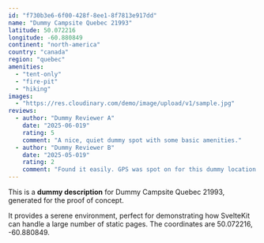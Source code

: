 ```yaml
---
id: "f730b3e6-6f00-428f-8ee1-8f7813e917dd"
name: "Dummy Campsite Quebec 21993"
latitude: 50.072216
longitude: -60.880849
continent: "north-america"
country: "canada"
region: "quebec"
amenities:
  - "tent-only"
  - "fire-pit"
  - "hiking"
images:
  - "https://res.cloudinary.com/demo/image/upload/v1/sample.jpg"
reviews:
  - author: "Dummy Reviewer A"
    date: "2025-06-019"
    rating: 5
    comment: "A nice, quiet dummy spot with some basic amenities."
  - author: "Dummy Reviewer B"
    date: "2025-05-019"
    rating: 2
    comment: "Found it easily. GPS was spot on for this dummy location."
---
```


This is a **dummy description** for Dummy Campsite Quebec 21993, generated for the proof of concept.

It provides a serene environment, perfect for demonstrating how SvelteKit can handle a large number of static pages. The coordinates are 50.072216, -60.880849.
